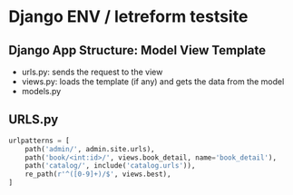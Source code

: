 # Django ENV / letreform testsite

## Django App Structure: Model View Template
- urls.py: sends the request to the view
- views.py: loads the template (if any) and gets the data from the model
- models.py


## URLS.py
```python
urlpatterns = [
    path('admin/', admin.site.urls),
    path('book/<int:id>/', views.book_detail, name='book_detail'),
    path('catalog/', include('catalog.urls')),
    re_path(r'^([0-9]+)/$', views.best),
]
```

